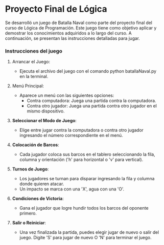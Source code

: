 # Proyecto Final de Lógica

Se desarrolló un juego de Batalla Naval como parte del proyecto final del curso de Lógica de Programación. Este juego tiene como objetivo aplicar y demostrar los conocimientos adquiridos a lo largo del curso. A continuación, se presentan las instrucciones detalladas para jugar.

### Instrucciones del juego

1. Arrancar el Juego:
	- Ejecuta el archivo del juego con el comando python batallaNaval.py en la terminal.
	
2. Menú Principal:
	- Aparece un menú con las siguientes opciones:
		- Contra computadora: Juega una partida contra la computadora.
		- Contra otro jugador: Juega una partida contra otro jugador en el mismo dispositivo.
		
3. **Seleccionar el Modo de Juego**:
    - Elige entre jugar contra la computadora o contra otro jugador ingresando el número correspondiente en el menú.
    
4. **Colocación de Barcos**:
    - Cada jugador coloca sus barcos en el tablero seleccionando la fila, columna y orientación ('h' para horizontal o 'v' para vertical).
    
5. **Turnos de Juego**:
    - Los jugadores se turnan para disparar ingresando la fila y columna donde quieren atacar.
    - Un impacto se marca con una 'X', agua con una 'O'.
    
6. **Condiciones de Victoria**:
    - Gana el jugador que logre hundir todos los barcos del oponente primero.
    
7. **Salir o Reiniciar**:
    - Una vez finalizada la partida, puedes elegir jugar de nuevo o salir del juego. Digite 'S' para jugar de nuevo O 'N' para terminar el juego.